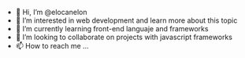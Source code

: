 - 👋 Hi, I’m @elocanelon
- 👀 I’m interested in web development and learn more about this topic  
- 🌱 I’m currently learning front-end languaje and frameworks
- 💞️ I’m looking to collaborate on projects with javascript frameworks 
- 📫 How to reach me ...

<!---
elocanelon/elocanelon is a ✨ special ✨ repository because its `README.md` (this file) appears on your GitHub profile.
You can click the Preview link to take a look at your changes.
--->
